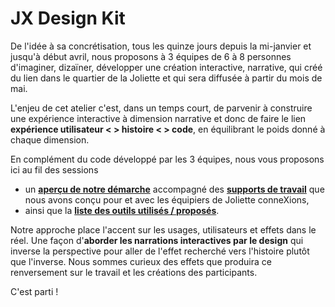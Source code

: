 # JX Design Kit


De l'idée à sa concrétisation, tous les quinze jours depuis la mi-janvier et jusqu'à début avril, nous proposons à 3 équipes de 6 à 8 personnes d'imaginer, dizaïner, développer une création interactive, narrative, qui créé du lien dans le quartier de la Joliette et qui sera diffusée à partir du mois de mai. 

L'enjeu de cet atelier c'est, dans un temps court, de parvenir à construire une expérience interactive à dimension narrative et donc de faire le lien **expérience utilisateur < > histoire < > code**, en équilibrant le poids donné à chaque dimension.

En complément du code développé par les 3 équipes, nous vous proposons ici au fil des sessions 
- un **[aperçu de notre démarche](kit.md)** accompagné des **[supports de travail](kit.md)** que nous avons conçu pour et avec les équipiers de Joliette conneXions, 
- ainsi que la **[liste des outils utilisés / proposés](outils.md)**. 

Notre approche place l'accent sur les usages, utilisateurs et effets dans le réel. Une façon d'**aborder les narrations interactives par le design** qui inverse la perspective pour aller de l'effet recherché vers l'histoire plutôt que l'inverse. Nous sommes curieux des effets que produira ce renversement sur le travail et les créations des participants.

C'est parti !

